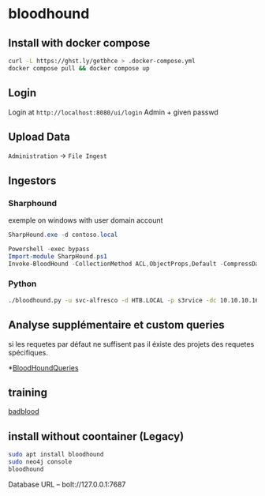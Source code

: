 # bloodhound

## Install with docker compose


```sh
curl -L https://ghst.ly/getbhce > .docker-compose.yml
docker compose pull && docker compose up
```

## Login

Login at `http://localhost:8080/ui/login` Admin + given passwd

## Upload Data

`Administration` -> `File Ingest`


## Ingestors

### Sharphound

exemple on windows with user domain account

```powershell
SharpHound.exe -d contoso.local
```

```powershell
Powershell -exec bypass
Import-module SharpHound.ps1
Invoke-BloodHound -CollectionMethod ACL,ObjectProps,Default -CompressData –SkipPing
```

### Python

```sh
./bloodhound.py -u svc-alfresco -d HTB.LOCAL -p s3rvice -dc 10.10.10.161 -gc 10.10.10.161
```


## Analyse supplémentaire et custom queries

si les requetes par défaut ne suffisent pas il éxiste des projets des requetes spécifiques.

*[BloodHoundQueries](https://github.com/CompassSecurity/BloodHoundQueries)

## training

[badblood](https://github.com/davidprowe/BadBlood)


## install without coontainer (Legacy)

```sh
sudo apt install bloodhound
sudo neo4j console
bloodhound
```

Database URL – bolt://127.0.0.1:7687

